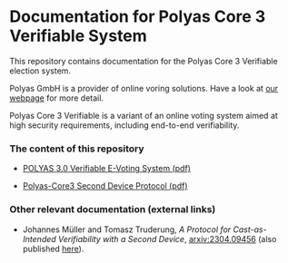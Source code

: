 # Documentation for Polyas Core 3 Verifiable System

This repository contains documentation for the Polyas Core 3 Verifiable
election system.

Polyas GmbH is a provider of online voring solutions. Have a look at
[our webpage](https://www.polyas.com) for more detail.

Polyas Core 3 Verifiable is a variant of an online voting system aimed
at high security requirements, including end-to-end verifiability.

### The content of this repository

 * [POLYAS 3.0 Verifiable E-Voting System (pdf)](pdf/polyas3.0-verifiable.pdf)


 * [Polyas-Core3 Second Device Protocol (pdf)](pdf/second-device-spec.pdf)


 ### Other relevant documentation (external links)


  * Johannes Müller and Tomasz Truderung, _A Protocol for Cast-as-Intended Verifiability with a Second Device_,
  [arxiv:2304.09456](https://arxiv.org/pdf/2304.09456)
  (also published [here](https://link.springer.com/chapter/10.1007/978-3-031-43756-4_8)).

  
